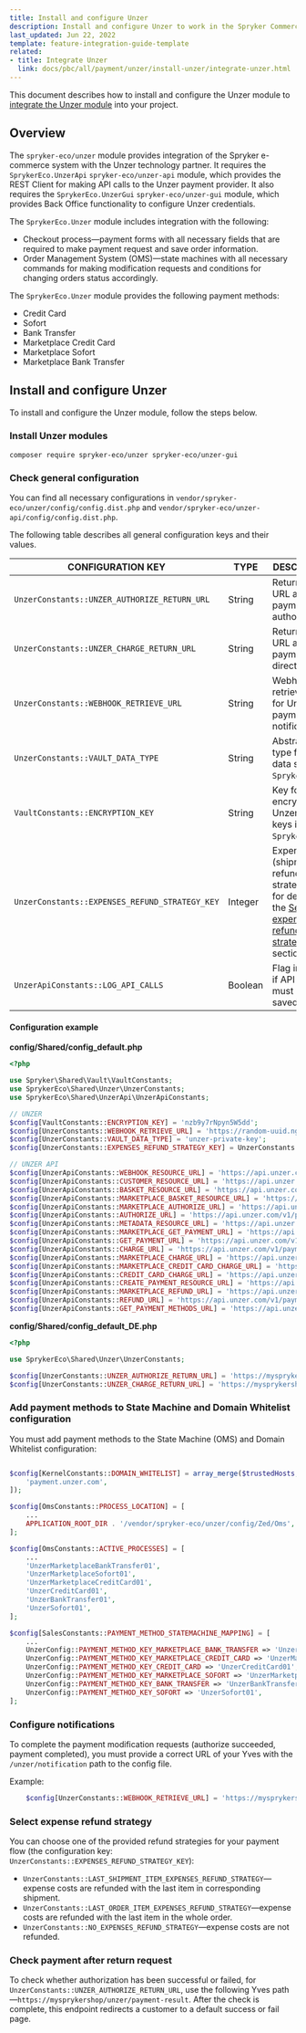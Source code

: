 ```yaml
---
title: Install and configure Unzer
description: Install and configure Unzer to work in the Spryker Commerce OS.
last_updated: Jun 22, 2022
template: feature-integration-guide-template
related:
- title: Integrate Unzer
  link: docs/pbc/all/payment/unzer/install-unzer/integrate-unzer.html
---
```


This document describes how to install and configure the Unzer module to [integrate the Unzer module](/docs/pbc/all/payment-service-providers/unzer/install-unzer/integrate-unzer.html) into your project.

## Overview

The `spryker-eco/unzer` module provides integration of the Spryker e-commerce system with the Unzer technology partner.
It requires the `SprykerEco.UnzerApi` `spryker-eco/unzer-api` module, which provides the REST Client for making API calls to the Unzer payment provider.
It also requires the `SprykerEco.UnzerGui` `spryker-eco/unzer-gui` module, which provides Back Office functionality to configure Unzer credentials.

The `SprykerEco.Unzer` module includes integration with the following:
* Checkout process—payment forms with all necessary fields that are required to make payment request and save order information.
* Order Management System (OMS)—state machines with all necessary commands for making modification requests and conditions for changing orders status accordingly.

The `SprykerEco.Unzer` module provides the following payment methods:
* Credit Card
* Sofort
* Bank Transfer
* Marketplace Credit Card
* Marketplace Sofort
* Marketplace Bank Transfer

## Install and configure Unzer

To install and configure the Unzer module, follow the steps below.

### Install Unzer modules

```
composer require spryker-eco/unzer spryker-eco/unzer-gui
```

### Check general configuration

You can find all necessary configurations in `vendor/spryker-eco/unzer/config/config.dist.php` and `vendor/spryker-eco/unzer-api/config/config.dist.php`.

The following table describes all general configuration keys and their values.

| CONFIGURATION KEY | TYPE | DESCRIPTION |
|---|---|---|
| `UnzerConstants::UNZER_AUTHORIZE_RETURN_URL`   | String | Return back URL after payment authorization.                                 |
| `UnzerConstants::UNZER_CHARGE_RETURN_URL`      | String | Return back URL after payment direct charge.                                 |
| `UnzerConstants::WEBHOOK_RETRIEVE_URL`         | String | Webhook retrieve URL for Unzer payment notifications.                        |
| `UnzerConstants::VAULT_DATA_TYPE`              | String | Abstract data type for Unzer data saved in `Spryker.Vault`.                  |
| `VaultConstants::ENCRYPTION_KEY`               | String | Key for encrypting Unzer private keys in `Spryker.Vault`. |
| `UnzerConstants::EXPENSES_REFUND_STRATEGY_KEY` | Integer | Expense (shipment) refund strategy key. for details, see the [Select expense refund strategies](#select-expense-refund-strategy) section. |
| `UnzerApiConstants::LOG_API_CALLS`             | Boolean | Flag indicating if API calls log must be saved.                       |

#### Configuration example

**config/Shared/config_default.php**

```php
<?php

use Spryker\Shared\Vault\VaultConstants;
use SprykerEco\Shared\Unzer\UnzerConstants;
use SprykerEco\Shared\UnzerApi\UnzerApiConstants;

// UNZER
$config[VaultConstants::ENCRYPTION_KEY] = 'nzb9y7rNpyn5W5dd';
$config[UnzerConstants::WEBHOOK_RETRIEVE_URL] = 'https://random-uuid.ngrok.io/unzer/notification';
$config[UnzerConstants::VAULT_DATA_TYPE] = 'unzer-private-key';
$config[UnzerConstants::EXPENSES_REFUND_STRATEGY_KEY] = UnzerConstants::LAST_SHIPMENT_ITEM_EXPENSES_REFUND_STRATEGY;

// UNZER API
$config[UnzerApiConstants::WEBHOOK_RESOURCE_URL] = 'https://api.unzer.com/v1/webhooks';
$config[UnzerApiConstants::CUSTOMER_RESOURCE_URL] = 'https://api.unzer.com/v1/customers/%s';
$config[UnzerApiConstants::BASKET_RESOURCE_URL] = 'https://api.unzer.com/v2/baskets';
$config[UnzerApiConstants::MARKETPLACE_BASKET_RESOURCE_URL] = 'https://api.unzer.com/v2/marketplace/baskets';
$config[UnzerApiConstants::MARKETPLACE_AUTHORIZE_URL] = 'https://api.unzer.com/v1/marketplace/payments/authorize';
$config[UnzerApiConstants::AUTHORIZE_URL] = 'https://api.unzer.com/v1/payments/authorize';
$config[UnzerApiConstants::METADATA_RESOURCE_URL] = 'https://api.unzer.com/v1/metadata';
$config[UnzerApiConstants::MARKETPLACE_GET_PAYMENT_URL] = 'https://api.unzer.com/v1/marketplace/payments/%s';
$config[UnzerApiConstants::GET_PAYMENT_URL] = 'https://api.unzer.com/v1/payments/%s';
$config[UnzerApiConstants::CHARGE_URL] = 'https://api.unzer.com/v1/payments/charges';
$config[UnzerApiConstants::MARKETPLACE_CHARGE_URL] = 'https://api.unzer.com/v1/marketplace/payments/charges';
$config[UnzerApiConstants::MARKETPLACE_CREDIT_CARD_CHARGE_URL] = 'https://api.unzer.com/v1/marketplace/payments/%s/authorize/%s/charges';
$config[UnzerApiConstants::CREDIT_CARD_CHARGE_URL] = 'https://api.unzer.com/v1/payments/%s/charges';
$config[UnzerApiConstants::CREATE_PAYMENT_RESOURCE_URL] = 'https://api.unzer.com/v1/types/%s';
$config[UnzerApiConstants::MARKETPLACE_REFUND_URL] = 'https://api.unzer.com/v1/marketplace/payments/%s/charges/%s/cancels';
$config[UnzerApiConstants::REFUND_URL] = 'https://api.unzer.com/v1/payments/%s/charges/%s/cancels';
$config[UnzerApiConstants::GET_PAYMENT_METHODS_URL] = 'https://api.unzer.com/v1/keypair';
```


**config/Shared/config_default_DE.php**

```php
<?php

use SprykerEco\Shared\Unzer\UnzerConstants;

$config[UnzerConstants::UNZER_AUTHORIZE_RETURN_URL] = 'https://mysprykershop/unzer/payment-result';
$config[UnzerConstants::UNZER_CHARGE_RETURN_URL] = 'https://mysprykershop/unzer/payment-result';
```

### Add payment methods to State Machine and Domain Whitelist configuration

You must add payment methods to the State Machine (OMS) and Domain Whitelist configuration:

```php

$config[KernelConstants::DOMAIN_WHITELIST] = array_merge($trustedHosts, [
    'payment.unzer.com',
]);

$config[OmsConstants::PROCESS_LOCATION] = [
    ...
    APPLICATION_ROOT_DIR . '/vendor/spryker-eco/unzer/config/Zed/Oms',
];

$config[OmsConstants::ACTIVE_PROCESSES] = [
    ...
    'UnzerMarketplaceBankTransfer01',
    'UnzerMarketplaceSofort01',
    'UnzerMarketplaceCreditCard01',
    'UnzerCreditCard01',
    'UnzerBankTransfer01',
    'UnzerSofort01',
];

$config[SalesConstants::PAYMENT_METHOD_STATEMACHINE_MAPPING] = [
    ...
    UnzerConfig::PAYMENT_METHOD_KEY_MARKETPLACE_BANK_TRANSFER => 'UnzerMarketplaceBankTransfer01',
    UnzerConfig::PAYMENT_METHOD_KEY_MARKETPLACE_CREDIT_CARD => 'UnzerMarketplaceCreditCard01',
    UnzerConfig::PAYMENT_METHOD_KEY_CREDIT_CARD => 'UnzerCreditCard01',
    UnzerConfig::PAYMENT_METHOD_KEY_MARKETPLACE_SOFORT => 'UnzerMarketplaceSofort01',
    UnzerConfig::PAYMENT_METHOD_KEY_BANK_TRANSFER => 'UnzerBankTransfer01',
    UnzerConfig::PAYMENT_METHOD_KEY_SOFORT => 'UnzerSofort01',
];

 ```

### Configure notifications

To complete the payment modification requests (authorize succeeded, payment completed), you must provide a correct URL of your Yves with the `/unzer/notification` path to the config file.

Example:

```php
    $config[UnzerConstants::WEBHOOK_RETRIEVE_URL] = 'https://mysprykershop/unzer/notification';

```

### Select expense refund strategy

You can choose one of the provided refund strategies for your payment flow (the configuration key: `UnzerConstants::EXPENSES_REFUND_STRATEGY_KEY`):
* `UnzerConstants::LAST_SHIPMENT_ITEM_EXPENSES_REFUND_STRATEGY`—expense costs are refunded with the last item in corresponding shipment.
* `UnzerConstants::LAST_ORDER_ITEM_EXPENSES_REFUND_STRATEGY`—expense costs are refunded with the last item in the whole order.
* `UnzerConstants::NO_EXPENSES_REFUND_STRATEGY`—expense costs are not refunded.

### Check payment after return request

To check whether authorization has been successful or failed, for `UnzerConstants::UNZER_AUTHORIZE_RETURN_URL`, use the following Yves path —`https://mysprykershop/unzer/payment-result`. After the check is complete, this endpoint redirects a customer to a default success or fail page.
